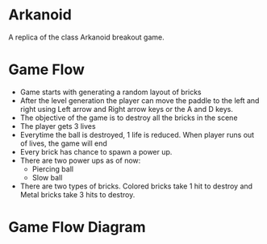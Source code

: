 # Arkanoid
A replica of the class Arkanoid breakout game.

# Game Flow
* Game starts with generating a random layout of bricks
* After the level generation the player can move the paddle to the left and right using Left arrow and Right arrow keys or the A and D keys.
* The objective of the game is to destroy all the bricks in the scene
* The player gets 3 lives
* Everytime the ball is destroyed, 1 life is reduced. When player runs out of lives, the game will end
* Every brick has chance to spawn a power up.
* There are two power ups as of now:
  * Piercing ball
  * Slow ball
* There are two types of bricks. Colored bricks take 1 hit to destroy and Metal bricks take 3 hits to destroy.

# Game Flow Diagram

